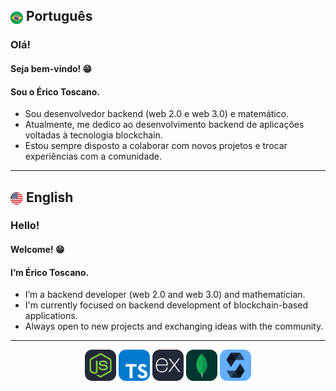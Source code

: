 ## <img src="br.png" alt="BR" height="20" style="vertical-align: middle;"> Português

### Olá!  
#### Seja bem-vindo! 😁  
#### Sou o Érico Toscano.

- Sou desenvolvedor backend (web 2.0 e web 3.0) e matemático.  
- Atualmente, me dedico ao desenvolvimento backend de aplicações voltadas à tecnologia blockchain.  
- Estou sempre disposto a colaborar com novos projetos e trocar experiências com a comunidade.

---

## <img src="us.png" alt="BR" height="20" style="vertical-align: middle;"> English

### Hello!  
#### Welcome! 😁  
#### I’m Érico Toscano.

- I’m a backend developer (web 2.0 and web 3.0) and mathematician.  
- I'm currently focused on backend development of blockchain-based applications.  
- Always open to new projects and exchanging ideas with the community.

---

<p align="center">
  <img src="https://github.com/tandpfun/skill-icons/blob/main/icons/NodeJS-Dark.svg" height="50">
  <img src="https://github.com/tandpfun/skill-icons/blob/main/icons/TypeScript.svg" height="50">
  <img src="https://github.com/tandpfun/skill-icons/blob/main/icons/ExpressJS-Dark.svg" height="50">
  <img src="https://github.com/tandpfun/skill-icons/blob/main/icons/MongoDB.svg" height="50">
  <img src="https://github.com/tandpfun/skill-icons/blob/main/icons/Solidity.svg" height="50">
</p>

  

